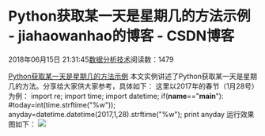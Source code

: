 
# Python获取某一天是星期几的方法示例 - jiahaowanhao的博客 - CSDN博客


2018年06月15日 21:31:45[数据分析技术](https://me.csdn.net/jiahaowanhao)阅读数：1479


[Python获取某一天是星期几的方法示例](http://cda.pinggu.org/view/25830.html)
本文实例讲述了Python获取某一天是星期几的方法。分享给大家供大家参考，具体如下：
这里以2017年的春节（1月28号）为例：
import re;
import time;
import datetime;
if(__name__=="__main__"):
\#today=int(time.strftime("%w"));
anyday=datetime.datetime(2017,1,28).strftime("%w");
print anyday
运行效果图如下：
![](http://cda.pinggu.org/uploadfile/image/20180615/20180615065836_36287.png)

